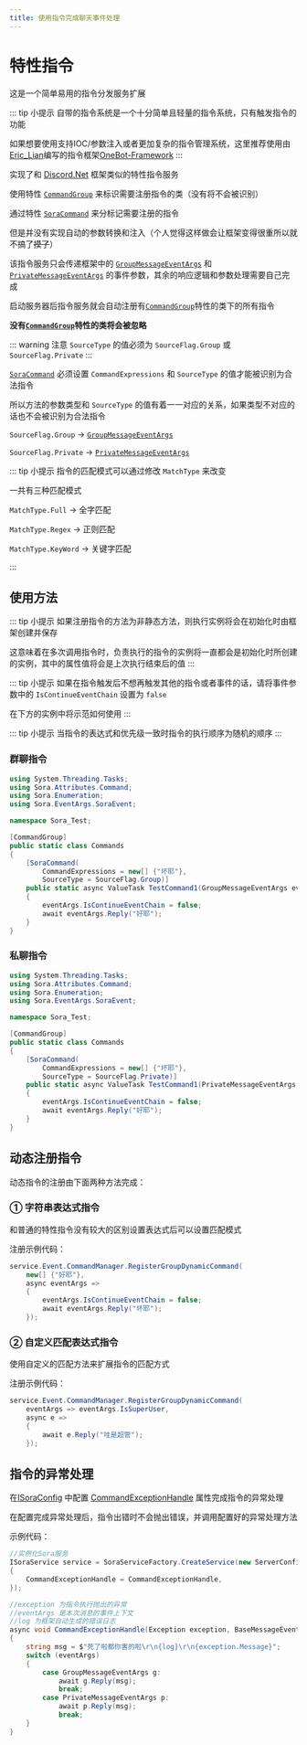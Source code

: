 ```yaml
---
title: 使用指令完成聊天事件处理
---
```


# 特性指令

这是一个简单易用的指令分发服务扩展

::: tip 小提示
自带的指令系统是一个十分简单且轻量的指令系统，只有触发指令的功能

如果想要使用支持IOC/参数注入或者更加复杂的指令管理系统，这里推荐使用由[Eric_Lian](https://github.com/ExerciseBook)编写的指令框架[OneBot-Framework](https://github.com/ParaParty/OneBot-Framework)
:::

实现了和 [Discord.Net](https://github.com/discord-net/Discord.Net) 框架类似的特性指令服务

使用特性 [`CommandGroup`](../../API/Sora.Command.Attributes/CommandGroup.md) 来标识需要注册指令的类（没有将不会被识别）

通过特性 [`SoraCommand`](../../API/Sora.Command.Attributes/SoraCommand.md) 来分标记需要注册的指令

但是并没有实现自动的参数转换和注入（个人觉得这样做会让框架变得很重所以就不搞了~~摸了~~）

该指令服务只会传递框架中的 [`GroupMessageEventArgs`](../../API/Sora.EventArgs.SoraEvent/GroupMessageEventArgs.md) 和 [`PrivateMessageEventArgs`](../../API/Sora.EventArgs.SoraEvent/PrivateMessageEventArgs.md) 的事件参数，其余的响应逻辑和参数处理需要自己完成

启动服务器后指令服务就会自动注册有[`CommandGroup`](../../API/Sora.Command.Attributes/CommandGroup.md)特性的类下的所有指令

**没有[`CommandGroup`](../../API/Sora.Command.Attributes/CommandGroup.md)特性的类将会被忽略**

::: warning 注意
`SourceType` 的值必须为 `SourceFlag.Group` 或 `SourceFlag.Private`
:::

[`SoraCommand`](../../API/Sora.Command.Attributes/SoraCommand.md) 必须设置 `CommandExpressions` 和 `SourceType` 的值才能被识别为合法指令

所以方法的参数类型和 `SourceType` 的值有着一一对应的关系，如果类型不对应的话也不会被识别为合法指令

`SourceFlag.Group` -> [`GroupMessageEventArgs`](../../API/Sora.EventArgs.SoraEvent/GroupMessageEventArgs.md)

`SourceFlag.Private` -> [`PrivateMessageEventArgs`](../../API/Sora.EventArgs.SoraEvent/PrivateMessageEventArgs.md)

::: tip 小提示
指令的匹配模式可以通过修改 `MatchType` 来改变

一共有三种匹配模式

`MatchType.Full` -> 全字匹配

`MatchType.Regex` -> 正则匹配

`MatchType.KeyWord` -> 关键字匹配

:::

## 使用方法

::: tip 小提示
如果注册指令的方法为非静态方法，则执行实例将会在初始化时由框架创建并保存

这意味着在多次调用指令时，负责执行的指令的实例将一直都会是初始化时所创建的实例，其中的属性值将会是上次执行结束后的值
:::

::: tip 小提示
如果在指令触发后不想再触发其他的指令或者事件的话，请将事件参数中的 `IsContinueEventChain` 设置为 `false`

在下方的实例中将示范如何使用
:::

::: tip 小提示
当指令的表达式和优先级一致时指令的执行顺序为随机的顺序
:::

### 群聊指令

```csharp
using System.Threading.Tasks;
using Sora.Attributes.Command;
using Sora.Enumeration;
using Sora.EventArgs.SoraEvent;

namespace Sora_Test;

[CommandGroup]
public static class Commands
{
    [SoraCommand(
        CommandExpressions = new[] {"坏耶"},
        SourceType = SourceFlag.Group)]
    public static async ValueTask TestCommand1(GroupMessageEventArgs eventArgs)
    {
        eventArgs.IsContinueEventChain = false;
        await eventArgs.Reply("好耶");
    }
}
```

### 私聊指令

```csharp
using System.Threading.Tasks;
using Sora.Attributes.Command;
using Sora.Enumeration;
using Sora.EventArgs.SoraEvent;

namespace Sora_Test;

[CommandGroup]
public static class Commands
{
    [SoraCommand(
        CommandExpressions = new[] {"坏耶"},
        SourceType = SourceFlag.Private)]
    public static async ValueTask TestCommand1(PrivateMessageEventArgs eventArgs)
    {
        eventArgs.IsContinueEventChain = false;
        await eventArgs.Reply("好耶");
    }
}
```

## 动态注册指令

动态指令的注册由下面两种方法完成：

### ① 字符串表达式指令

和普通的特性指令没有较大的区别设置表达式后可以设置匹配模式

注册示例代码：

```csharp
service.Event.CommandManager.RegisterGroupDynamicCommand(
    new[] {"好耶"},
    async eventArgs =>
    {
        eventArgs.IsContinueEventChain = false;
        await eventArgs.Reply("坏耶");
    });
```

### ② 自定义匹配表达式指令

使用自定义的匹配方法来扩展指令的匹配方式

注册示例代码：

```csharp
service.Event.CommandManager.RegisterGroupDynamicCommand(
    eventArgs => eventArgs.IsSuperUser,
    async e =>
    {
        await e.Reply("哇是超管");
    });
```

## 指令的异常处理

在[ISoraConfig](../API/Sora.Interfaces/ISoraConfig.md) 中配置 [CommandExceptionHandle](../API/Sora.Interfaces/ISoraConfig/CommandExceptionHandle.md) 属性完成指令的异常处理

在配置完成异常处理后，指令出错时不会抛出错误，并调用配置好的异常处理方法

示例代码：

```csharp
//实例化Sora服务
ISoraService service = SoraServiceFactory.CreateService(new ServerConfig
{
    CommandExceptionHandle = CommandExceptionHandle,
});

//exception 为指令执行抛出的异常
//eventArgs 是本次消息的事件上下文
//log 为框架自动生成的错误日志
async void CommandExceptionHandle(Exception exception, BaseMessageEventArgs eventArgs, string log)
{
    string msg = $"死了啦都你害的啦\r\n{log}\r\n{exception.Message}";
    switch (eventArgs)
    {
        case GroupMessageEventArgs g:
            await g.Reply(msg);
            break;
        case PrivateMessageEventArgs p:
            await p.Reply(msg);
            break;
    }
}
```